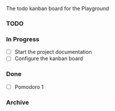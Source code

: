 The todo kanban board for the Playground

### TODO


### In Progress

- [ ] Start the project documentation  
- [ ] Configure the kanban board  

### Done

- [ ] Pomodoro 1  

### Archive


